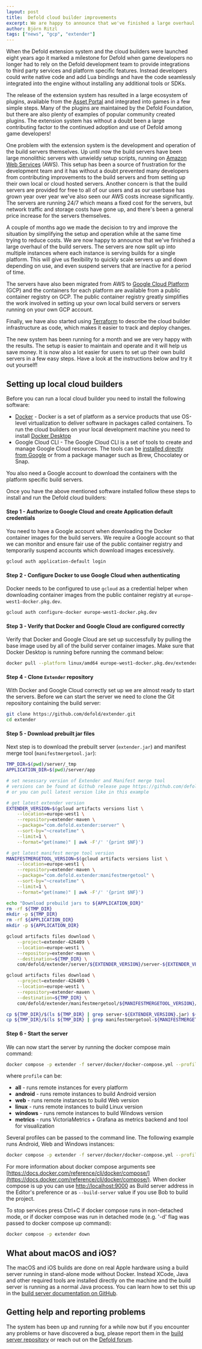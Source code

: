 ```yaml
---
layout: post
title:  Defold cloud builder improvements
excerpt: We are happy to announce that we've finished a large overhaul of the build servers to simplify development, maintenance and the setup of local build servers.
author: Björn Ritzl
tags: ["news", "gcp", "extender"]
---
```


When the Defold extension system and the cloud builders were launched eight years ago it marked a milestone for Defold when game developers no longer had to rely on the Defold development team to provide integrations to third party services and platform specific features. Instead developers could write native code and add Lua bindings and have the code seamlessly integrated into the engine without installing any additional tools or SDKs. 

The release of the extension system has resulted in a large ecosystem of plugins, available from the [Asset Portal](/assets) and integrated into games in a few simple steps. Many of the plugins are maintained by the Defold Foundation, but there are also plenty of examples of popular community created plugins. The extension system has without a doubt been a large contributing factor to the continued adoption and use of Defold among game developers!

One problem with the extension system is the development and operation of the build servers themselves. Up until now the build servers have been large monolithic servers with unwieldy setup scripts, running on [Amazon Web Services](https://aws.amazon.com/) (AWS). This setup has been a source of frustration for the development team and it has without a doubt prevented many developers from contributing improvements to the build servers and from setting up their own local or cloud hosted servers. Another concern is that the build servers are provided for free to all of our users and as our userbase has grown year over year we've also seen our AWS costs increase significantly. The servers are running 24/7 which means a fixed cost for the servers, but network traffic and storage costs have gone up, and there's been a general price increase for the servers themselves.

A couple of months ago we made the decision to try and improve the situation by simplifying the setup and operation while at the same time trying to reduce costs. We are now happy to announce that we've finished a large overhaul of the build servers. The servers are now split up into multiple instances where each instance is serving builds for a single platform. This will give us flexibility to quickly scale servers up and down depending on use, and even suspend servers that are inactive for a period of time.

The servers have also been migrated from AWS to [Google Cloud Platform](https://cloud.google.com/) (GCP) and the containers for each platform are available from a public container registry on GCP. The public container registry greatly simplifies the work involved in setting up your own local build servers or servers running on your own GCP account.

Finally, we have also started using [Terraform](https://www.terraform.io/) to describe the cloud builder infrastructure as code, which makes it easier to track and deploy changes.

The new system has been running for a month and we are very happy with the results. The setup is easier to maintain and operate and it will help us save money. It is now also a lot easier for users to set up their own build servers in a few easy steps. Have a look at the instructions below and try it out yourself!


## Setting up local cloud builders

Before you can run a local cloud builder you need to install the following software:

* [Docker](https://www.docker.com/) - Docker is a set of platform as a service products that use OS-level virtualization to deliver software in packages called containers. To run the cloud builders on your local development machine you need to install [Docker Desktop](https://www.docker.com/products/docker-desktop/)
* Google Cloud CLI - The Google Cloud CLI is a set of tools to create and manage Google Cloud resources. The tools can be [installed directly from Google](https://cloud.google.com/sdk/docs/install) or from a package manager such as Brew, Chocolatey or Snap.

You also need a Google account to download the containers with the platform specific build servers.

Once you have the above mentioned software installed follow these steps to install and run the Defold cloud builders:

#### Step 1 - Authorize to Google Cloud and create Application default credentials

You need to have a Google account when downloading the Docker container images for the build servers. We require a Google account so that we can monitor and ensure fair use of the public container registry and temporarily suspend accounts which download images excessively.

```sh
gcloud auth application-default login
```

#### Step 2 - Configure Docker to use Google Cloud when authenticating

Docker needs to be configured to use `gcloud` as a credential helper when downloading container images from the public container registry at `europe-west1-docker.pkg.dev`.

```sh
gcloud auth configure-docker europe-west1-docker.pkg.dev
```

#### Step 3 - Verify that Docker and Google Cloud are configured correctly

Verify that Docker and Google Cloud are set up successfully by pulling the base image used by all of the build server container images. Make sure that Docker Desktop is running before running the command below:

```sh
docker pull --platform linux/amd64 europe-west1-docker.pkg.dev/extender-426409/extender-public-registry/extender-base-env:latest
```

#### Step 4 - Clone `Extender` repository

With Docker and Google Cloud correctly set up we are almost ready to start the servers. Before we can start the server we need to clone the Git repository containing the build server:

```sh
git clone https://github.com/defold/extender.git
cd extender
```

#### Step 5 - Download prebuilt jar files

Next step is to download the prebuilt server (`extender.jar`) and manifest merge tool (`manifestmergetool.jar`):

```sh
TMP_DIR=$(pwd)/server/_tmp
APPLICATION_DIR=$(pwd)/server/app

# set nesessary version of Extender and Manifest merge tool
# versions can be found at Github release page https://github.com/defold/extender/releases
# or you can pull latest version like in this example

# get latest extender version
EXTENDER_VERSION=$(gcloud artifacts versions list \
	--location=europe-west1 \
	--repository=extender-maven \
	--package="com.defold.extender:server" \
	--sort-by="~createTime" \
	--limit=1 \
	--format="get(name)" | awk -F'/' '{print $NF}')

# get latest manifest merge tool version
MANIFESTMERGETOOL_VERSION=$(gcloud artifacts versions list \
	--location=europe-west1 \
	--repository=extender-maven \
	--package="com.defold.extender:manifestmergetool" \
	--sort-by="~createTime" \
	--limit=1 \
	--format="get(name)" | awk -F'/' '{print $NF}')

echo "Download prebuild jars to ${APPLICATION_DIR}"
rm -rf ${TMP_DIR}
mkdir -p ${TMP_DIR}
rm -rf ${APPLICATION_DIR}
mkdir -p ${APPLICATION_DIR}

gcloud artifacts files download \
	--project=extender-426409 \
	--location=europe-west1 \
	--repository=extender-maven \
	--destination=${TMP_DIR} \
	com/defold/extender/server/${EXTENDER_VERSION}/server-${EXTENDER_VERSION}.jar

gcloud artifacts files download \
	--project=extender-426409 \
	--location=europe-west1 \
	--repository=extender-maven \
	--destination=${TMP_DIR} \
	com/defold/extender/manifestmergetool/${MANIFESTMERGETOOL_VERSION}/manifestmergetool-${MANIFESTMERGETOOL_VERSION}.jar

cp ${TMP_DIR}/$(ls ${TMP_DIR} | grep server-${EXTENDER_VERSION}.jar) ${APPLICATION_DIR}/extender.jar
cp ${TMP_DIR}/$(ls ${TMP_DIR} | grep manifestmergetool-${MANIFESTMERGETOOL_VERSION}.jar) ${APPLICATION_DIR}/manifestmergetool.jar
```

#### Step 6 - Start the server

We can now start the server by running the docker compose main command:

```sh
docker compose -p extender -f server/docker/docker-compose.yml --profile <profile> up
```

where `profile` can be:

* __all__ - runs remote instances for every platform
* __android__ - runs remote instances to build Android version
* __web__ - runs remote instances to build Web version
* __linux__ - runs remote instances to build Linux version
* __windows__ - runs remote instances to build Windows version
* __metrics__ - runs VictoriaMetrics + Grafana as metrics backend and tool for visualization

Several profiles can be passed to the command line. The following example runs Android, Web and Windows instances:

```sh
docker compose -p extender -f server/docker/docker-compose.yml --profile android --profile web --profile windows up
```

For more information about docker compose arguments see [https://docs.docker.com/reference/cli/docker/compose/](https://docs.docker.com/reference/cli/docker/compose/). When docker compose is up you can use [http://localhost:9000](http://localhost:9000) as Build server address in the Editor's preference or as `--build-server` value if you use Bob to build the project.

To stop services press Ctrl+C if docker compose runs in non-detached mode, or if docker compose was run in detached mode (e.g. '-d' flag was passed to docker compose up command):

```sh
docker compose -p extender down
```


## What about macOS and iOS?

The macOS and iOS builds are done on real Apple hardware using a build server running in stand-alone mode without Docker. Instead XCode, Java and other required tools are installed directly on the machine and the build server is running as a normal Java process. You can learn how to set this up in the [build server documentation on GitHub](https://github.com/defold/extender?tab=readme-ov-file#running-as-a-stand-alone-server-on-macos).


## Getting help and reporting problems

The system has been up and running for a while now but if you encounter any problems or have discovered a bug, please report them in the [build server repository](https://github.com/defold/extender) or reach out on the [Defold forum](https://forum.defold.com/).